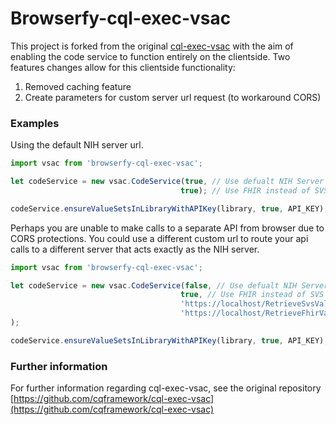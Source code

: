 # Browserfy-cql-exec-vsac
This project is forked from the original [cql-exec-vsac](https://github.com/cqframework/cql-exec-vsac) with the aim of enabling the code service to function entirely on the clientside.
Two features changes allow for this clientside functionality:
1. Removed caching feature
2. Create parameters for custom server url request (to workaround CORS) 


### Examples

Using the default NIH server url. 
```javascript
import vsac from 'browserfy-cql-exec-vsac';

let codeService = new vsac.CodeService(true, // Use defualt NIH Server
                                      true); // Use FHIR instead of SVS

codeService.ensureValueSetsInLibraryWithAPIKey(library, true, API_KEY); // Check library valueset with API KEY
```

Perhaps you are unable to make calls to a separate API from browser due to CORS protections. You could use a different custom url to route your api calls to a different server that acts exactly as the NIH server.
```javascript
import vsac from 'browserfy-cql-exec-vsac';

let codeService = new vsac.CodeService(false, // Use defualt NIH Server
                                      true, // Use FHIR instead of SVS
                                      'https://localhost/RetrieveSvsValueSet', // Custom url for SVS api. 
                                      'https://localhost/RetrieveFhirValueSet/{{oid}}' // Custom url for Fhir api. {{oid}} is a template variable that will be replace by the proper oid before the call. 
);

codeService.ensureValueSetsInLibraryWithAPIKey(library, true, API_KEY); // Check library valueset with API KEY
```

### Further information
For further information regarding cql-exec-vsac, see the original repository [https://github.com/cqframework/cql-exec-vsac](https://github.com/cqframework/cql-exec-vsac)
